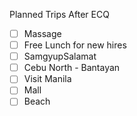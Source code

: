 Planned Trips After ECQ

 - [ ] Massage 
 - [ ] Free Lunch for new hires
 - [ ] SamgyupSalamat
 - [ ] Cebu North - Bantayan
 - [ ] Visit Manila
 - [ ] Mall
 - [ ] Beach